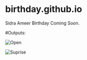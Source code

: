 # birthday.github.io
Sidra Ameer Birthday Coming Soon.


#Outputs:

![Open](https://github.com/Dilawarkhaninfo/birthday.github.io/assets/130894444/21e91827-835f-4f7d-81c6-83bb973cdc67)

![Suprise](https://github.com/Dilawarkhaninfo/birthday.github.io/assets/130894444/25605ce0-e8fc-40eb-ba0d-3acd9695d73b)
